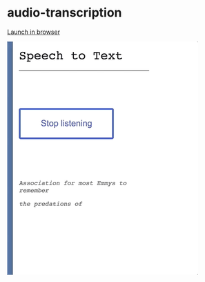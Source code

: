 # audio-transcription

[Launch in browser](https://redwrasse.github.io/audio-transcription/)


![](./speechtext.gif)
